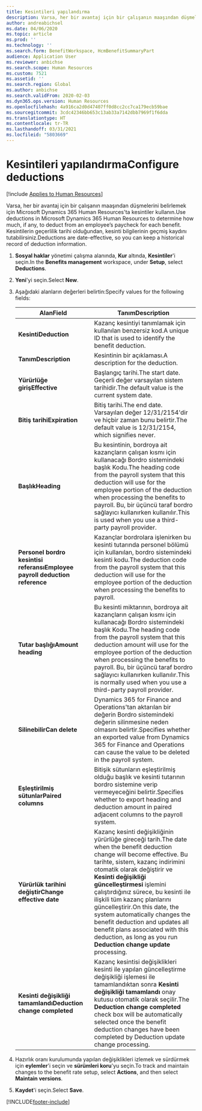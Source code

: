 ```yaml
---
title: Kesintileri yapılandırma
description: Varsa, her bir avantaj için bir çalışanın maaşından düşmelerini belirlemek için Microsoft Dynamics 365 Human Resources'ta kesintiler kullanın.
author: andreabichsel
ms.date: 04/06/2020
ms.topic: article
ms.prod: ''
ms.technology: ''
ms.search.form: BenefitWorkspace, HcmBenefitSummaryPart
audience: Application User
ms.reviewer: anbichse
ms.search.scope: Human Resources
ms.custom: 7521
ms.assetid: ''
ms.search.region: Global
ms.author: anbichse
ms.search.validFrom: 2020-02-03
ms.dyn365.ops.version: Human Resources
ms.openlocfilehash: 4a916ca2d0d47407ff0d8cc2cc7ca179ecb59bae
ms.sourcegitcommit: 3cdc42346bb653c13ab33a7142dbb7969f1f6dda
ms.translationtype: HT
ms.contentlocale: tr-TR
ms.lasthandoff: 03/31/2021
ms.locfileid: "5803669"
---
```

# <a name="configure-deductions"></a><span data-ttu-id="63157-103">Kesintileri yapılandırma</span><span class="sxs-lookup"><span data-stu-id="63157-103">Configure deductions</span></span>

[!include [Applies to Human Resources](../includes/applies-to-hr.md)]

<span data-ttu-id="63157-104">Varsa, her bir avantaj için bir çalışanın maaşından düşmelerini belirlemek için Microsoft Dynamics 365 Human Resources'ta kesintiler kullanın.</span><span class="sxs-lookup"><span data-stu-id="63157-104">Use deductions in Microsoft Dynamics 365 Human Resources to determine how much, if any, to deduct from an employee’s paycheck for each benefit.</span></span> <span data-ttu-id="63157-105">Kesintilerin geçerlilik tarihi olduğundan, kesinti bilgilerinin geçmiş kaydını tutabilirsiniz.</span><span class="sxs-lookup"><span data-stu-id="63157-105">Deductions are date-effective, so you can keep a historical record of deduction information.</span></span> 

1. <span data-ttu-id="63157-106">**Sosyal haklar** yönetimi çalışma alanında, **Kur** altında, **Kesintiler**'i seçin.</span><span class="sxs-lookup"><span data-stu-id="63157-106">In the **Benefits management** workspace, under **Setup**, select **Deductions**.</span></span>

2. <span data-ttu-id="63157-107">**Yeni**'yi seçin.</span><span class="sxs-lookup"><span data-stu-id="63157-107">Select **New**.</span></span>

3. <span data-ttu-id="63157-108">Aşağıdaki alanların değerleri belirtin:</span><span class="sxs-lookup"><span data-stu-id="63157-108">Specify values for the following fields:</span></span>

   | <span data-ttu-id="63157-109">Alan</span><span class="sxs-lookup"><span data-stu-id="63157-109">Field</span></span> | <span data-ttu-id="63157-110">Tanım</span><span class="sxs-lookup"><span data-stu-id="63157-110">Description</span></span> |
   | --- | --- |
   | <span data-ttu-id="63157-111">**Kesinti**</span><span class="sxs-lookup"><span data-stu-id="63157-111">**Deduction**</span></span> | <span data-ttu-id="63157-112">Kazanç kesintiyi tanımlamak için kullanılan benzersiz kod.</span><span class="sxs-lookup"><span data-stu-id="63157-112">A unique ID that is used to identify the benefit deduction.</span></span> |
   | <span data-ttu-id="63157-113">**Tanım**</span><span class="sxs-lookup"><span data-stu-id="63157-113">**Description**</span></span> | <span data-ttu-id="63157-114">Kesintinin bir açıklaması.</span><span class="sxs-lookup"><span data-stu-id="63157-114">A description for the deduction.</span></span> |
   | <span data-ttu-id="63157-115">**Yürürlüğe giriş**</span><span class="sxs-lookup"><span data-stu-id="63157-115">**Effective**</span></span> | <span data-ttu-id="63157-116">Başlangıç tarihi.</span><span class="sxs-lookup"><span data-stu-id="63157-116">The start date.</span></span> <span data-ttu-id="63157-117">Geçerli değer varsayılan sistem tarihidir.</span><span class="sxs-lookup"><span data-stu-id="63157-117">The default value is the current system date.</span></span> |
   | <span data-ttu-id="63157-118">**Bitiş tarihi**</span><span class="sxs-lookup"><span data-stu-id="63157-118">**Expiration**</span></span> | <span data-ttu-id="63157-119">Bitiş tarihi.</span><span class="sxs-lookup"><span data-stu-id="63157-119">The end date.</span></span> <span data-ttu-id="63157-120">Varsayılan değer 12/31/2154'dir ve hiçbir zaman bunu belirtir.</span><span class="sxs-lookup"><span data-stu-id="63157-120">The default value is 12/31/2154, which signifies never.</span></span> |
   | <span data-ttu-id="63157-121">**Başlık**</span><span class="sxs-lookup"><span data-stu-id="63157-121">**Heading**</span></span> | <span data-ttu-id="63157-122">Bu kesintinin, bordroya ait kazançların çalışan kısmı için kullanacağı Bordro sistemindeki başlık Kodu.</span><span class="sxs-lookup"><span data-stu-id="63157-122">The heading code from the payroll system that this deduction will use for the employee portion of the deduction when processing the benefits to payroll.</span></span> <span data-ttu-id="63157-123">Bu, bir üçüncü taraf bordro sağlayıcı kullanırken kullanılır.</span><span class="sxs-lookup"><span data-stu-id="63157-123">This is used when you use a third-party payroll provider.</span></span> |
   | <span data-ttu-id="63157-124">**Personel bordro kesintisi referansı**</span><span class="sxs-lookup"><span data-stu-id="63157-124">**Employee payroll deduction reference**</span></span> | <span data-ttu-id="63157-125">Kazançlar bordrolara işlenirken bu kesinti tutarında personel bölümü için kullanılan, bordro sistemindeki kesinti kodu.</span><span class="sxs-lookup"><span data-stu-id="63157-125">The deduction code from the payroll system that this deduction will use for the employee portion of the deduction when processing the benefits to payroll.</span></span> |
   | <span data-ttu-id="63157-126">**Tutar başlığı**</span><span class="sxs-lookup"><span data-stu-id="63157-126">**Amount heading**</span></span> | <span data-ttu-id="63157-127">Bu kesinti miktarının, bordroya ait kazançların çalışan kısmı için kullanacağı Bordro sistemindeki başlık Kodu.</span><span class="sxs-lookup"><span data-stu-id="63157-127">The heading code from the payroll system that this deduction amount will use for the employee portion of the deduction when processing the benefits to payroll.</span></span> <span data-ttu-id="63157-128">Bu, bir üçüncü taraf bordro sağlayıcı kullanırken kullanılır.</span><span class="sxs-lookup"><span data-stu-id="63157-128">This is normally used when you use a third-party payroll provider.</span></span> |
   | <span data-ttu-id="63157-129">**Silinebilir**</span><span class="sxs-lookup"><span data-stu-id="63157-129">**Can delete**</span></span> | <span data-ttu-id="63157-130">Dynamics 365 for Finance and Operations'tan aktarılan bir değerin Bordro sistemindeki değerin silinmesine neden olmasını belirtir.</span><span class="sxs-lookup"><span data-stu-id="63157-130">Specifies whether an exported value from Dynamics 365 for Finance and Operations can cause the value to be deleted in the payroll system.</span></span> |
   | <span data-ttu-id="63157-131">**Eşleştirilmiş sütunlar**</span><span class="sxs-lookup"><span data-stu-id="63157-131">**Paired columns**</span></span> | <span data-ttu-id="63157-132">Bitişik sütunların eşleştirilmiş olduğu başlık ve kesinti tutarının bordro sistemine verip vermeyeceğini belirtir.</span><span class="sxs-lookup"><span data-stu-id="63157-132">Specifies whether to export heading and deduction amount in paired adjacent columns to the payroll system.</span></span> |
   | <span data-ttu-id="63157-133">**Yürürlük tarihini değiştir**</span><span class="sxs-lookup"><span data-stu-id="63157-133">**Change effective date**</span></span> | <span data-ttu-id="63157-134">Kazanç kesinti değişikliğinin yürürlüğe gireceği tarih.</span><span class="sxs-lookup"><span data-stu-id="63157-134">The date when the benefit deduction change will become effective.</span></span> <span data-ttu-id="63157-135">Bu tarihte, sistem, kazanç indirimini otomatik olarak değiştirir ve **Kesinti değişikliği güncelleştirmesi** işlemini çalıştırdığınız sürece, bu kesinti ile ilişkili tüm kazanç planlarını güncelleştirir.</span><span class="sxs-lookup"><span data-stu-id="63157-135">On this date, the system automatically changes the benefit deduction and updates all benefit plans associated with this deduction, as long as you run **Deduction change update** processing.</span></span> |
   | <span data-ttu-id="63157-136">**Kesinti değişikliği tamamlandı**</span><span class="sxs-lookup"><span data-stu-id="63157-136">**Deduction change completed**</span></span> | <span data-ttu-id="63157-137">Kazanç kesintisi değişiklikleri kesinti ile yapılan güncelleştirme değişikliği işlemesi ile tamamlandıktan sonra **Kesinti değişikliği tamamlandı** onay kutusu otomatik olarak seçilir.</span><span class="sxs-lookup"><span data-stu-id="63157-137">The **Deduction change completed** check box will be automatically selected once the benefit deduction changes have been completed by Deduction update change processing.</span></span> |
   
4. <span data-ttu-id="63157-138">Hazırlık oranı kurulumunda yapılan değişiklikleri izlemek ve sürdürmek için **eylemler**'i seçin ve **sürümleri koru**'yu seçin.</span><span class="sxs-lookup"><span data-stu-id="63157-138">To track and maintain changes to the benefit rate setup, select **Actions**, and then select **Maintain versions**.</span></span>

5. <span data-ttu-id="63157-139">**Kaydet**'i seçin.</span><span class="sxs-lookup"><span data-stu-id="63157-139">Select **Save**.</span></span> 


[!INCLUDE[footer-include](../includes/footer-banner.md)]